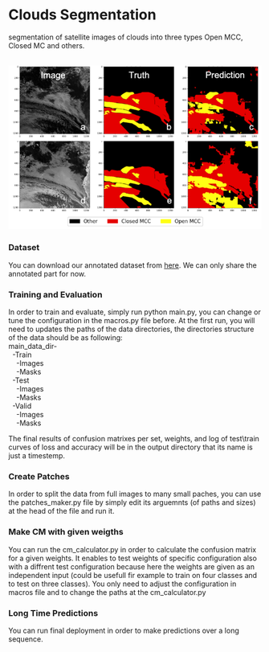 

# Clouds Segmentation
segmentation of satellite images of clouds into three types Open MCC, Closed MC and others.

&nbsp;&nbsp;&nbsp;&nbsp;&nbsp;&nbsp;&nbsp;&nbsp;&nbsp;&nbsp;&nbsp;&nbsp;&nbsp;&nbsp;&nbsp;&nbsp;&nbsp;&nbsp;&nbsp;&nbsp;&nbsp;&nbsp;&nbsp;&nbsp;&nbsp;&nbsp;&nbsp;&nbsp;&nbsp;&nbsp;&nbsp;&nbsp;![Example](Example.png)

### Dataset
You can download our annotated dataset from [here](https://drive.google.com/drive/folders/15xIoFlF2EJicmPSgK_UV60HumltTN3Lw?usp=sharing). We can only share the annotated part for now.


### Training and Evaluation
In order to train and evaluate, simply run python main.py, you can change or tune the configuration in the macros.py file before.
At the first run, you will need to updates the paths of the data directories, the directories structure of the data should be as following: \
main_data_dir- \
&nbsp;&nbsp;-Train\
        &nbsp;&nbsp;&nbsp;&nbsp;-Images \
        &nbsp;&nbsp;&nbsp;&nbsp;-Masks \
    &nbsp;&nbsp;-Test \
        &nbsp;&nbsp;&nbsp;&nbsp;-Images \
        &nbsp;&nbsp;&nbsp;&nbsp;-Masks \
    &nbsp;&nbsp;-Valid     \
        &nbsp;&nbsp;&nbsp;&nbsp;-Images \
        &nbsp;&nbsp;&nbsp;&nbsp;-Masks 
       
      
The final results of confusion matrixes per set, weights, and log of test\train curves of loss and accuracy will be in the output directory that its name is just a timestemp.        


### Create Patches
In order to split the data from full images to many small paches, you can use the patches_maker.py file by simply edit its arguemnts (of paths and sizes) at the head of the file and run it.


### Make CM with given weigths
You can run the cm_calculator.py in order to calculate the confusion matrix for a given weights. It enables to test weights of specific configuration also with a diffrent test configuration because here the weights are given as an independent input (could be usefull fir example to train on four classes and to test on three classes). You only need to adjust the configuration in macros file and to change the paths at the cm_calculator.py


### Long Time Predictions
You can run final deployment in order to make predictions over a long sequence.
